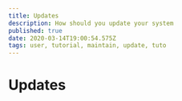 ```yaml
---
title: Updates
description: How should you update your system
published: true
date: 2020-03-14T19:00:54.575Z
tags: user, tutorial, maintain, update, tuto
---
```


# Updates

